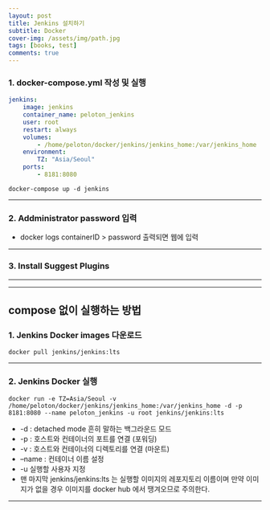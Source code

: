 ```yaml
---
layout: post
title: Jenkins 설치하기
subtitle: Docker
cover-img: /assets/img/path.jpg
tags: [books, test]
comments: true
---
```


### 1. docker-compose.yml 작성 및 실행
```yml
jenkins:
    image: jenkins
    container_name: peloton_jenkins
    user: root
    restart: always
    volumes:
        - /home/peloton/docker/jenkins/jenkins_home:/var/jenkins_home
    environment:
        TZ: "Asia/Seoul"
    ports:
        - 8181:8080
```
```console
docker-compose up -d jenkins
```
---

### 2. Addministrator password 입력
* docker logs containerID > password 출력되면 웹에 입력
---

### 3. Install Suggest Plugins
---

---
## compose 없이 실행하는 방법

### 1. Jenkins Docker images 다운로드
    docker pull jenkins/jenkins:lts
---

### 2. Jenkins Docker 실행
```console
docker run -e TZ=Asia/Seoul -v /home/peloton/docker/jenkins/jenkins_home:/var/jenkins_home -d -p 8181:8080 --name peloton_jenkins -u root jenkins/jenkins:lts
```
* -d : detached mode 흔히 말하는 백그라운드 모드
* -p : 호스트와 컨테이너의 포트를 연결 (포워딩)
* -v : 호스트와 컨테이너의 디렉토리를 연결 (마운트)
* –name : 컨테이너 이름 설정
* -u 실행할 사용자 지정
* 맨 마지막 jenkins/jenkins:lts 는 실행할 이미지의 레포지토리 이름이며 만약 이미지가 없을 경우 이미지를 docker hub 에서 땡겨오므로 주의한다.
---
